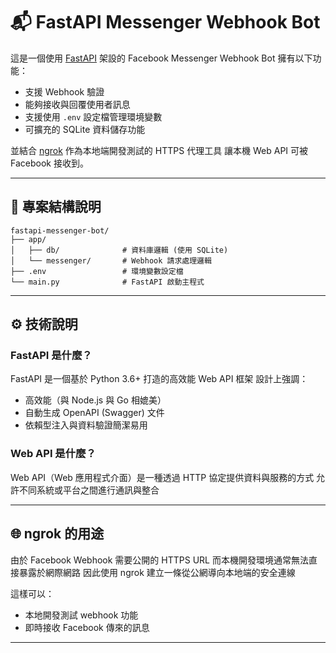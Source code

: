 # 📬 FastAPI Messenger Webhook Bot

這是一個使用 [FastAPI](https://fastapi.tiangolo.com/) 架設的 Facebook Messenger Webhook Bot
擁有以下功能：

- 支援 Webhook 驗證
- 能夠接收與回覆使用者訊息
- 支援使用 `.env` 設定檔管理環境變數
- 可擴充的 SQLite 資料儲存功能

並結合 [ngrok](https://ngrok.com/) 作為本地端開發測試的 HTTPS 代理工具
讓本機 Web API 可被 Facebook 接收到。

---

## 📁 專案結構說明

```
fastapi-messenger-bot/
├── app/
│   ├── db/              # 資料庫邏輯 (使用 SQLite)
│   └── messenger/       # Webhook 請求處理邏輯
├── .env                 # 環境變數設定檔
└── main.py              # FastAPI 啟動主程式
```

---

## ⚙️ 技術說明

### FastAPI 是什麼？
FastAPI 是一個基於 Python 3.6+ 打造的高效能 Web API 框架
設計上強調：
- 高效能（與 Node.js 與 Go 相媲美）
- 自動生成 OpenAPI (Swagger) 文件
- 依賴型注入與資料驗證簡潔易用

### Web API 是什麼？
Web API（Web 應用程式介面）是一種透過 HTTP 協定提供資料與服務的方式
允許不同系統或平台之間進行通訊與整合

---

## 🌐 ngrok 的用途

由於 Facebook Webhook 需要公開的 HTTPS URL
而本機開發環境通常無法直接暴露於網際網路
因此使用 ngrok 建立一條從公網導向本地端的安全連線

這樣可以：
- 本地開發測試 webhook 功能
- 即時接收 Facebook 傳來的訊息

---
